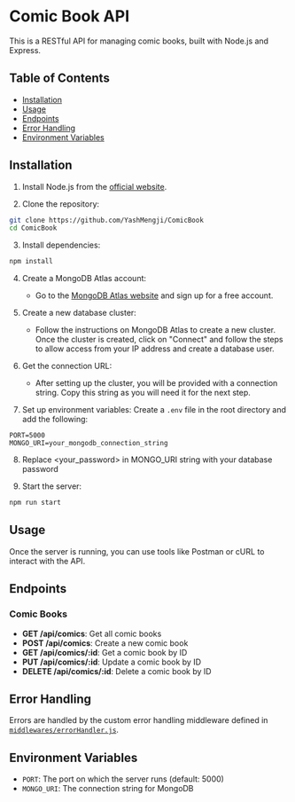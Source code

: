 # Comic Book API

This is a RESTful API for managing comic books, built with Node.js and Express.

## Table of Contents

- [Installation](#installation)
- [Usage](#usage)
- [Endpoints](#endpoints)
- [Error Handling](#error-handling)
- [Environment Variables](#environment-variables)

## Installation

1. Install Node.js from the [official website](https://nodejs.org/).

2. Clone the repository:
  ```sh
  git clone https://github.com/YashMengji/ComicBook
  cd ComicBook
  ```

3. Install dependencies:
  ```sh
  npm install
  ```

4. Create a MongoDB Atlas account:
   - Go to the [MongoDB Atlas website](https://www.mongodb.com/cloud/atlas) and sign up for a free account.

5. Create a new database cluster:
   - Follow the instructions on MongoDB Atlas to create a new cluster. Once the cluster is created, click on "Connect" and follow the steps to allow access from your IP address and create a database user.

6. Get the connection URL:
   - After setting up the cluster, you will be provided with a connection string. Copy this string as you will need it for the next step.

7. Set up environment variables:
  Create a `.env` file in the root directory and add the following:
  ```env
  PORT=5000
  MONGO_URI=your_mongodb_connection_string
  ```

8. Replace <your_password> in MONGO_URI string with your database password

9. Start the server:
  ```sh
  npm run start
  ```

## Usage

Once the server is running, you can use tools like Postman or cURL to interact with the API.

## Endpoints

### Comic Books

- **GET /api/comics**: Get all comic books
- **POST /api/comics**: Create a new comic book
- **GET /api/comics/:id**: Get a comic book by ID
- **PUT /api/comics/:id**: Update a comic book by ID
- **DELETE /api/comics/:id**: Delete a comic book by ID

## Error Handling

Errors are handled by the custom error handling middleware defined in [`middlewares/errorHandler.js`](middlewares/errorHandler.js).

## Environment Variables

- `PORT`: The port on which the server runs (default: 5000)
- `MONGO_URI`: The connection string for MongoDB
